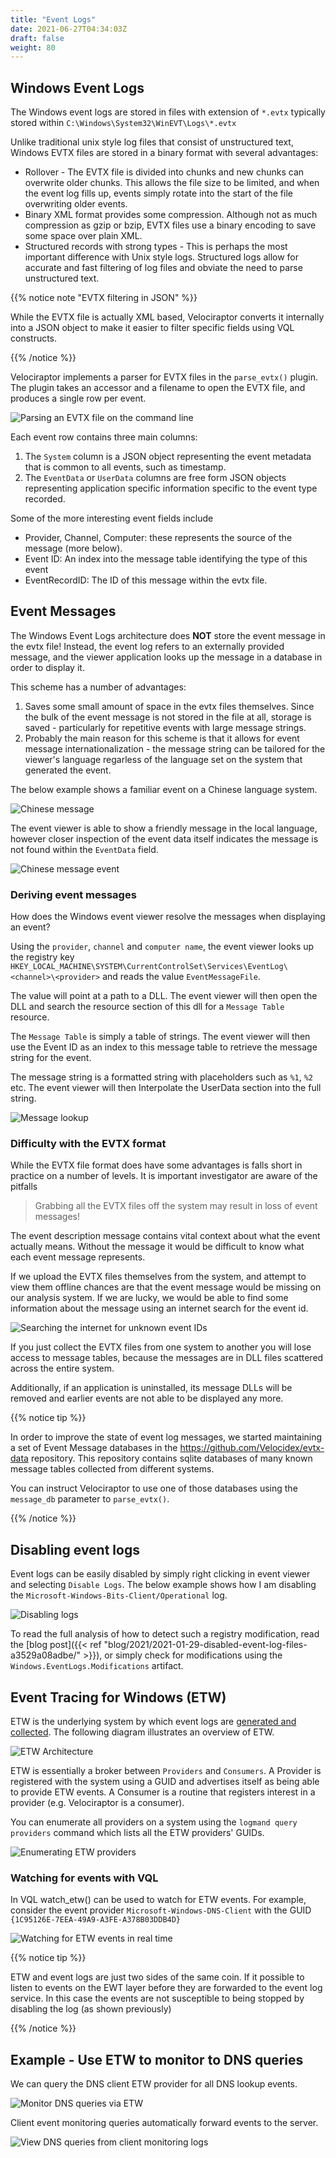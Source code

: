 ```yaml
---
title: "Event Logs"
date: 2021-06-27T04:34:03Z
draft: false
weight: 80
---
```


## Windows Event Logs

The Windows event logs are stored in files with extension of `*.evtx`
typically stored within `C:\Windows\System32\WinEVT\Logs\*.evtx`

Unlike traditional unix style log files that consist of unstructured
text, Windows EVTX files are stored in a binary format with several
advantages:

* Rollover - The EVTX file is divided into chunks and new chunks can
  overwrite older chunks. This allows the file size to be limited, and
  when the event log fills up, events simply rotate into the start of
  the file overwriting older events.
* Binary XML format provides some compression. Although not as much
  compression as gzip or bzip, EVTX files use a binary encoding to
  save some space over plain XML.
* Structured records with strong types - This is perhaps the most
  important difference with Unix style logs. Structured logs allow for
  accurate and fast filtering of log files and obviate the need to
  parse unstructured text.

{{% notice note "EVTX filtering in JSON" %}}

While the EVTX file is actually XML based, Velociraptor converts it
internally into a JSON object to make it easier to filter specific
fields using VQL constructs.

{{% /notice %}}

Velociraptor implements a parser for EVTX files in the `parse_evtx()`
plugin. The plugin takes an accessor and a filename to open the EVTX
file, and produces a single row per event.

![Parsing an EVTX file on the command line](image11.png)

Each event row contains three main columns:

1. The `System` column is a JSON object representing the event
   metadata that is common to all events, such as timestamp.
2. The `EventData` or `UserData` columns are free form JSON objects
   representing application specific information specific to the event
   type recorded.

Some of the more interesting event fields include

* Provider, Channel, Computer:  these represents the source of the message (more below).
* Event ID: An index into the message table identifying the type of this event
* EventRecordID: The ID of this message within the evtx file.

## Event Messages

The Windows Event Logs architecture does **NOT** store the event
message in the evtx file! Instead, the event log refers to an
externally provided message, and the viewer application looks up the
message in a database in order to display it.

This scheme has a number of advantages:

1. Saves some small amount of space in the evtx files
   themselves. Since the bulk of the event message is not stored in
   the file at all, storage is saved - particularly for repetitive
   events with large message strings.
2. Probably the main reason for this scheme is that it allows for
   event message internationalization - the message string can be
   tailored for the viewer's language regarless of the language set on
   the system that generated the event.

The below example shows a familiar event on a Chinese language system.

![Chinese message](image9.png)

The event viewer is able to show a friendly message in the local
language, however closer inspection of the event data itself indicates
the message is not found within the `EventData` field.

![Chinese message event](image8.png)

### Deriving event messages

How does the Windows event viewer resolve the messages when displaying an event?

Using the `provider`, `channel` and `computer name`, the event viewer
looks up the registry key
`HKEY_LOCAL_MACHINE\SYSTEM\CurrentControlSet\Services\EventLog\<channel>\<provider>`
and reads the value `EventMessageFile`.

The value will point at a path to a DLL. The event viewer will then
open the DLL and search the resource section of this dll for a
`Message Table` resource.

The `Message Table` is simply a table of strings. The event viewer
will then use the Event ID as an index to this message table to
retrieve the message string for the event.

The message string is a formatted string with placeholders such as
`%1`, `%2` etc. The event viewer will then Interpolate the UserData
section into the full string.

![Message lookup](image18.png)

### Difficulty with the EVTX format

While the EVTX file format does have some advantages is falls short in
practice on a number of levels. It is important investigator are aware
of the pitfalls

> Grabbing all the EVTX files off the system may result in loss of event messages!

The event description message contains vital context about what the
event actually means.  Without the message it would be difficult to
know what each event message represents.

If we upload the EVTX files themselves from the system, and attempt to
view them offline chances are that the event message would be missing
on our analysis system. If we are lucky, we would be able to find some
information about the message using an internet search for the event
id.

![Searching the internet for unknown event IDs](image21.png)

If you just collect the EVTX files from one system to another you will
lose access to message tables, because the messages are in DLL files
scattered across the entire system.

Additionally, if an application is uninstalled, its message DLLs will
be removed and earlier events are not able to be displayed any more.

{{% notice tip %}}

In order to improve the state of event log messages, we started
maintaining a set of Event Message databases in the
https://github.com/Velocidex/evtx-data repository. This repository
contains sqlite databases of many known message tables collected from
different systems.

You can instruct Velociraptor to use one of those databases using the
`message_db` parameter to `parse_evtx()`.

{{% /notice %}}


## Disabling event logs

Event logs can be easily disabled by simply right clicking in event
viewer and selecting `Disable Logs`. The below example shows how I am
disabling the `Microsoft-Windows-Bits-Client/Operational` log.

![Disabling logs](image25.png)

To read the full analysis of how to detect such a registry modification, read the [blog post]({{< ref "blog/2021/2021-01-29-disabled-event-log-files-a3529a08adbe/" >}}), or simply check for modifications using the `Windows.EventLogs.Modifications` artifact.

## Event Tracing for Windows (ETW)

ETW is the underlying system by which event logs are [generated and collected](https://docs.microsoft.com/en-us/windows-hardware/test/weg/instrumenting-your-code-with-etw). The following diagram illustrates an overview of ETW.

![ETW Architecture](image23.png)

ETW is essentially a broker between `Providers` and `Consumers`. A
Provider is registered with the system using a GUID and advertises
itself as being able to provide ETW events. A Consumer is a routine
that registers interest in a provider (e.g. Velociraptor is a
consumer).

You can enumerate all providers on a system using the `logmand query
providers` command which lists all the ETW providers' GUIDs.

![Enumerating ETW providers](providers.png)

### Watching for events with VQL

In VQL watch_etw() can be used to watch for ETW events. For example,
consider the event provider `Microsoft-Windows-DNS-Client` with the
GUID `{1C95126E-7EEA-49A9-A3FE-A378B03DDB4D}`

![Watching for ETW events in real time](image31.png)

{{% notice tip %}}

ETW and event logs are just two sides of the same coin. If it possible
to listen to events on the EWT layer before they are forwarded to the
event log service. In this case the events are not susceptible to
being stopped by disabling the log (as shown previously)

{{% /notice %}}

## Example - Use ETW to monitor to DNS queries

We can query the DNS client ETW provider for all DNS lookup events.

![Monitor DNS queries via ETW](image32.png)

Client event monitoring queries automatically forward events to the server.

![View DNS queries from client monitoring logs](image29.png)
